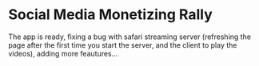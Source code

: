# Social Media Monetizing Rally

The app is ready, fixing a bug with safari streaming server (refreshing the page after the first time you start the server, and the client to play the videos), adding more feautures...
